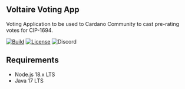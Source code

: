 ## Voltaire Voting App

Voting Application to be used to Cardano Community to cast pre-rating votes for CIP-1694.

[![Build](https://github.com/cardano-foundation/cf-voting-app/actions/workflows/build.yml/badge.svg)](https://github.com/cardano-foundation/cf-voting-app/actions/workflows/build.yml)
[![License](https://img.shields.io:/github/license/cardano-foundation/cf-voting-app?label=license)](https://github.com/cardano-foundation/cf-voting-app/blob/master/LICENSE)
![Discord](https://img.shields.io/discord/1022471509173882950)

## Requirements
- Node.js 18.x LTS
- Java 17 LTS
